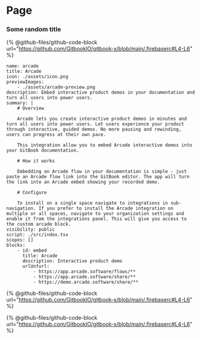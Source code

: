 # Page

### Some random title

\{% @github-files/github-code-block url="https://github.com/GitbookIO/gitbook-x/blob/main/.firebaserc#L4-L6" %\}



```runkit  nodeVersion="17.x.x"
name: arcade
title: Arcade
icon: ./assets/icon.png
previewImages:
    - ./assets/arcade-preview.png
description: Embed interactive product demos in your documentation and turn all users into power users.
summary: |
    # Overview

    Arcade lets you create interactive product demos in minutes and turn all users into power users. Let users experience your product through interactive, guided demos. No more pausing and rewinding, users can progress at their own pace.

    This integration allow you to embed Arcade interactive demos into your GitBook documentation.

    # How it works

    Embedding an Arcade flow in your documentation is simple - just paste an Arcade flow link into the GitBook editor. The app will turn the link into an Arcade embed showing your recorded demo.

    # Configure

    To install on a single space navigate to integrations in sub-navigation. If you prefer to install the Arcade integration on multiple or all spaces, navigate to your organization settings and enable it from the integrations panel. This will give you access to the custom arcade block.
visibility: public
script: ./src/index.tsx
scopes: []
blocks:
    - id: embed
      title: Arcade
      description: Interactive product demo
      urlUnfurl:
          - https://app.arcade.software/flows/**
          - https://app.arcade.software/share/**
          - https://demo.arcade.software/share/**

```



{% @github-files/github-code-block url="https://github.com/GitbookIO/gitbook-x/blob/main/.firebaserc#L4-L6" %}



{% @github-files/github-code-block url="https://github.com/GitbookIO/gitbook-x/blob/main/.firebaserc#L4-L6" %}
